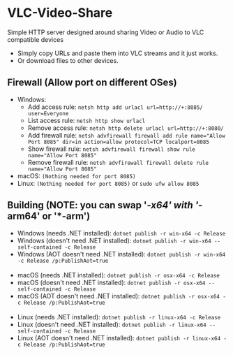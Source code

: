 # VLC-Video-Share
Simple HTTP server designed around sharing Video or Audio to VLC compatible devices
* Simply copy URLs and paste them into VLC streams and it just works.
* Or download files to other devices.

## Firewall (Allow port on different OSes)
* Windows:
    * Add access rule: ```netsh http add urlacl url=http://+:8085/ user=Everyone```
    * List access rule: ```netsh http show urlacl```
    * Remove access rule: ```netsh http delete urlacl url=http://+:8080/```
    * Add firewall rule: ```netsh advfirewall firewall add rule name="Allow Port 8085" dir=in action=allow protocol=TCP localport=8085```
    * Show firewall rule: ```netsh advfirewall firewall show rule name="Allow Port 8085"```
    * Remove firewall rule: ```netsh advfirewall firewall delete rule name="Allow Port 8085"```
* macOS: ```(Nothing needed for port 8085)```
* Linux: ```(Nothing needed for port 8085)``` or ```sudo ufw allow 8085```

## Building (NOTE: you can swap '*-x64' with '*-arm64' or '*-arm')
* Windows (needs .NET installed): ```dotnet publish -r win-x64 -c Release```
* Windows (doesn't need .NET installed): ```dotnet publish -r win-x64 --self-contained -c Release```
* Windows (AOT doesn't need .NET installed): ```dotnet publish -r win-x64 -c Release /p:PublishAot=true```
</br></br>
* macOS (needs .NET installed): ```dotnet publish -r osx-x64 -c Release```
* macOS (doesn't need .NET installed): ```dotnet publish -r osx-x64 --self-contained -c Release```
* macOS (AOT doesn't need .NET installed): ```dotnet publish -r osx-x64 -c Release /p:PublishAot=true```
</br></br>
* Linux (needs .NET installed): ```dotnet publish -r linux-x64 -c Release```
* Linux (doesn't need .NET installed): ```dotnet publish -r linux-x64 --self-contained -c Release```
* Linux (AOT doesn't need .NET installed): ```dotnet publish -r linux-x64 -c Release /p:PublishAot=true```